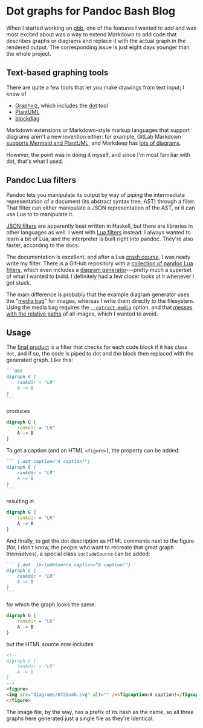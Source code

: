# Dot graphs for Pandoc Bash Blog

When I started working on [pbb], one of the features I wanted to add and was
most excited about was a way to extend Markdown to add code that describes
graphs or diagrams and replace it with the actual graph in the rendered output.
The corresponding issue is just eight days younger than the whole project.

  [pbb]: https://github.com/bewuethr/pandoc-bash-blog

## Text-based graphing tools

There are quite a few tools that let you make drawings from text input; I know
of

- [Graphviz], which includes the [dot] tool
- [PlantUML]
- [blockdiag]

Markdown extensions or Markdown-style markup languages that support diagrams
aren't a new invention either: for example, GitLab Markdown [supports Mermaid
and PlantUML][glmd], and Markdeep has [lots of diagrams][markdeep].

However, the point was in doing it myself, and since I'm most familiar with
dot, that's what I used.

  [Graphviz]: https://graphviz.org/
  [dot]: https://graphviz.org/doc/info/lang.html
  [PlantUML]: https://plantuml.com/
  [blockdiag]: http://blockdiag.com/en/
  [glmd]: https://docs.gitlab.com/ee/user/markdown.html#diagrams-and-flowcharts
  [markdeep]: https://casual-effects.com/markdeep/features.md.html#diagramexamples

## Pandoc Lua filters

Pandoc lets you manipulate its output by way of piping the intermediate
representation of a document (its abstract syntax tree, AST) through a filter.
That filter can either manipulate a JSON representation of the AST, or it can
use Lua to to manipulate it.

[JSON filters][json] are apparently best written in Haskell, but there are
libraries in other languages as well. I went with [Lua filters][lua] instead: I
always wanted to learn a bit of Lua, and the interpreter is built right into
pandoc. They're also faster, according to the docs.

The documentation is excellent, and after a Lua [crash course][luacourse], I
was ready write my filter. There is a GitHub repository with a [collection of
pandoc Lua filters][github], which even includes a [diagram
generator][dg]---pretty much a superset of what I wanted to build. I definitely
had a few closer looks at it whenever I got stuck.

The main difference is probably that the example diagram generator uses the
"[media bag]" for images, whereas I write them directly to the filesystem.
Using the media bag requires the [`--extract-media`][em] option, and that
[messes with the relative paths][emissue] of all images, which I wanted to
avoid.

  [json]: https://pandoc.org/filters.html
  [lua]: https://pandoc.org/lua-filters.html
  [luacourse]: https://learnxinyminutes.com/docs/lua/
  [github]: https://github.com/pandoc/lua-filters
  [dg]: https://github.com/pandoc/lua-filters/tree/master/diagram-generator
  [media bag]: https://pandoc.org/lua-filters.html#module-pandoc.mediabag
  [em]: https://pandoc.org/MANUAL.html#option--extract-media
  [emissue]: https://github.com/jgm/pandoc/issues/1986

## Usage

The [final product][dotgraph.lua] is a filter that checks for each code block
if it has class `dot`, and if so, the code is piped to dot and the block then
replaced with the generated graph. Like this:

~~~~markdown
```dot
digraph G {
    rankdir = "LR"
    A -> B
}
```
~~~~

produces

```dot
digraph G {
    rankdir = "LR"
    A -> B
}
```

To get a caption (and an HTML `<figure>`), the property can be added:

~~~~markdown
``` {.dot caption="A caption!"}
digraph G {
    rankdir = "LR"
    A -> B
}
```
~~~~

resulting in

``` {.dot caption="A caption!"}
digraph G {
    rankdir = "LR"
    A -> B
}
```

And finally, to get the dot description as HTML comments next to the figure
(for, I don't know, the people who want to recreate that great graph
themselves), a special class `includeSource` can be added:

~~~~markdown
``` {.dot .includeSource caption="A caption!"}
digraph G {
    rankdir = "LR"
    A -> B
}
```
~~~~

for which the graph looks the same:

``` {.dot .includeSource caption="A caption!"}
digraph G {
    rankdir = "LR"
    A -> B
}
```

but the HTML source now includes

```html
<!--
digraph G {
    rankdir = "LR"
    A -> B
}
-->
<figure>
<img src="diagrams/8728a4b.svg" alt="" /><figcaption>A caption!</figcaption>
</figure>
```

The image file, by the way, has a prefix of its hash as the name, so all three
graphs here generated just a single file as they're identical.

  [dotgraph.lua]: https://github.com/bewuethr/pandoc-bash-blog/blob/2884a020c09e946715c77ab012d3288d81967058/dotgraph.lua
